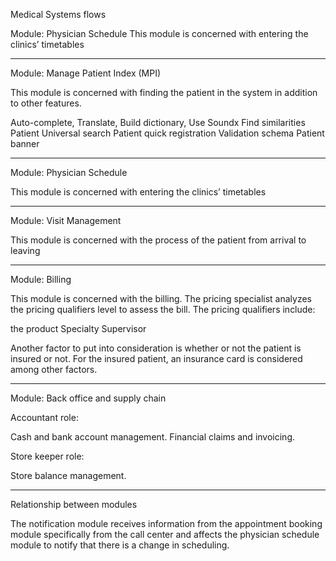 Medical Systems flows

Module: Physician Schedule
This module is concerned with entering the clinics’ timetables

_______________________________________

Module: Manage Patient Index (MPI)

This module is concerned with finding the patient in the system in addition to other features.

  Auto-complete, Translate, Build dictionary, Use Soundx
  Find similarities
  Patient Universal search
  Patient quick registration
  Validation schema
  Patient banner
  
_______________________________________
  
Module: Physician Schedule

This module is concerned with entering the clinics’ timetables

_______________________________________

Module: Visit Management

This module is concerned with the process of the patient from arrival to leaving

_______________________________________

Module: Billing

This module is concerned with the billing. The pricing specialist analyzes the pricing qualifiers level to assess the bill. The pricing qualifiers include:

  the product
  Specialty
  Supervisor 

Another factor to put into consideration is whether or not the patient is insured or not. For the insured patient, an insurance card is considered among other factors. 

_______________________________________

Module: Back office and supply chain

Accountant role:

  Cash and bank account management.
  Financial claims and invoicing.

Store keeper role:

  Store balance management.
  
_______________________________________

Relationship between modules

The notification module receives information from the appointment booking module specifically from the call center and affects the physician schedule module to notify that there is a change in scheduling.
